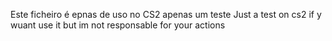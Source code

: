 Este ficheiro é epnas de uso no CS2 apenas um teste 
Just a test on cs2 if y wuant use it but im not responsable for your actions 
